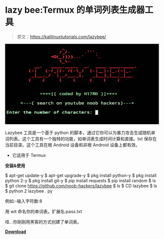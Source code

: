 # lazy bee:Termux 的单词列表生成器工具

> 原文：<https://kalilinuxtutorials.com/lazybee/>

[![Lazybee : Wordlist Generator Tool For Termux](img//7cfd4c10cfb60e3715f9ec04e574061c.png "Lazybee : Wordlist Generator Tool For Termux")](https://1.bp.blogspot.com/-cek5hD8ru_s/XxxKjMqfcfI/AAAAAAAAHDo/M3XzIcNvz-Aa3ZZkC0iJ_tAEVPCZYmM7ACLcBGAsYHQ/s1600/Lazybee.png)

Lazybee 工具是一个基于 python 的脚本，通过它你可以为暴力攻击生成随机单词列表。这个工具有一个独特的功能，如单词表生成时间计算和直接。txt 保存在当前目录。这个工具在根 Android 设备和非根 Android 设备上都有效。

*   它适用于 Termux

**安装&使用**

$ apt-get update-y
$ apt-get upgrade-y
$ pkg install python-y
$ pkg install python 2-y
$ pkg install git-y
$ pip install requests
$ pip install random
$ ls
$ git clone https://github.com/noob-hackers/lazybee
$ ls
$ CD lazybee
$ ls
$ python 2 lazybee . py

例如:-输入字符数:8

用 wit 命名你的单词表。扩展名:pass.txt

哇…你刚刚用黑客的方式创建了单词表。

[**Download**](https://github.com/noob-hackers/lazybee)